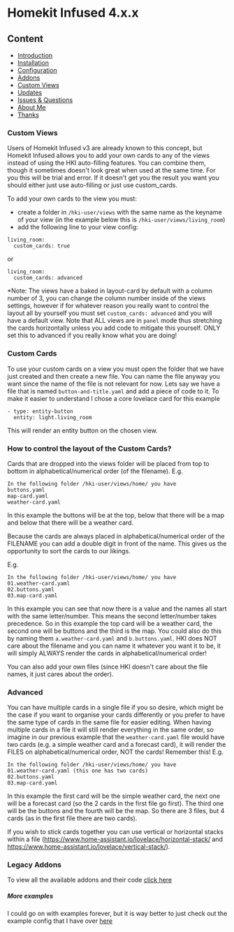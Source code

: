 # Homekit Infused 4.x.x

## Content
- [Introduction](index.md)
- [Installation](installation.md)
- [Configuration](configuration.md)
- [Addons](addons.md)
- [Custom Views](custom_views.md)
- [Updates](updates.md)
- [Issues & Questions](issues.md)
- [About Me](about.md)
- [Thanks](thanks.md)

### Custom Views
Users of Homekit Infused v3 are already known to this concept, but Homekit Infused allows you to add your own cards to any of the views instead of using the HKI auto-filling features. You can combine them, though it sometimes doesn't look great when used at the same time. For you this will be trial and error. If it doesn't get you the result you want you should either just use auto-filling or just use custom_cards.

To add your own cards to the view you must:
- create a folder in `/hki-user/views` with the same name as the keyname of your view (in the example below this is `/hki-user/views/living_room`)
- add the following line to your view config:
```
living_room:
  custom_cards: true
```
or
```
living_room:
  custom_cards: advanced
```
*Note: The views have a baked in layout-card by default with a column number of 3, you can change the column number inside of the views settings, however if for whatever reason you really want to control the layout all by yourself you must set `custom_cards: advanced` and you will have a default view. Note that ALL views are in `panel` mode thus stretching the cards horizontally unless you add code to mitigate this yourself. ONLY set this to advanced if you really know what you are doing!

### Custom Cards
To use your custom cards on a view you must open the folder that we have just created and then create a new file. You can name the file anyway you want since the name of the file is not relevant for now.
Lets say we have a file that is named `button-and-title.yaml` and add a piece of code to it. To make it easier to understand I chose a core lovelace card for this example
```
- type: entity-button
  entity: light.living_room
```
This will render an entity button on the chosen view.

### How to control the layout of the Custom Cards?
Cards that are dropped into the views folder will be placed from top to bottom in alphabetical/numerical order (of the filename).
E.g.
```
In the following folder /hki-user/views/home/ you have
buttons.yaml
map-card.yaml
weather-card.yaml
```
In this example the buttons will be at the top, below that there will be a map and below that there will be a weather card.

Because the cards are always placed in alphabetical/numerical order of the FILENAME you can add a double digit in front of the name.
This gives us the opportunity to sort the cards to our likings.

E.g.
```
In the following folder /hki-user/views/home/ you have
01.weather-card.yaml
02.buttons.yaml
03.map-card.yaml
``` 
In this example you can see that now there is a value and the names all start with the same letter/number. This means the second letter/number takes precedence. So in this example the top card will be a weather card, the second one will be buttons and the third is the map.
You could also do this by naming them `a.weather-card.yaml` and `b.buttons.yaml`. HKI does NOT care about the filename and you can name it whatever you want it to be, it will simply ALWAYS render the cards in alphabetical/numerical order!

You can also add your own files (since HKI doesn't care about the file names, it just cares about the order). 

### Advanced
You can have multiple cards in a single file if you so desire, which might be the case if you want to organise your cards differently or you prefer to have the same type of cards in the same file for easier editing.
When having multiple cards in a file it will still render everything in the same order, so imagine in our previous example that the `weather-card.yaml` file would have two cards (e.g. a simple weather card and a forecast card), it will render the FILES on alphabetical/numerical order, NOT the cards! Remember this!
E.g.
```
In the following folder /hki-user/views/home/ you have
01.weather-card.yaml (this one has two cards)
02.buttons.yaml
03.map-card.yaml
```
In this example the first card will be the simple weather card, the next one will be a forecast card (so the 2 cards in the first file go first). The third one will be the buttons and the fourth will be the map.
So there are 3 files, but 4 cards (as in the first file there are two cards).

If you wish to stick cards together you can use vertical or horizontal stacks within a file (https://www.home-assistant.io/lovelace/horizontal-stack/ and https://www.home-assistant.io/lovelace/vertical-stack/).

### Legacy Addons
To view all the available addons and their code [click here](https://github.com/jimz011/homekit-infused/tree/4.x.x-docs/legacy_addons.md)

##### More examples
I could go on with examples forever, but it is way better to just check out the example config that I have over [here](https://github.com/jimz011/homekit-infused/tree/4.x.x-personal)
